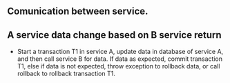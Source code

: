 ## Comunication between service.


## A service data change based on B service return
-
  Start a transaction T1 in service A, update data in database of service A, and then call service B for data.
  If data as expected, commit transaction T1, else if data is not expected, throw exception to rollback data,
  or call rollback to rollback transaction T1.
  
